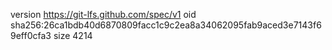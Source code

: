 version https://git-lfs.github.com/spec/v1
oid sha256:26ca1bdb40d6870809facc1c9c2ea8a34062095fab9aced3e7143f69eff0cfa3
size 4214
